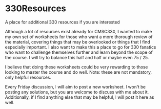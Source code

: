 # 330Resources
A place for additional 330 resources if you are interested

Although a lot of resources exist already for CMSC330, I wanted to make my own set of worksheets for those who want a more thorough review of the material, covering things that may be overlooked or things that I find especially important.  I also want to make this a place to go for 330 fanatics who want to challenge themselves further and learn beyond the scope of the course.  I will try to balance this half and half or maybe even 75 / 25.

I believe that doing these worksheets could be very rewarding to those looking to master the course and do well.  Note: these are not mandatory, only helpful resources.

Every Friday discussion, I will aim to post a new worksheet.  I won't be posting any solutions, but you are welcome to discuss with me about it.  Additionally, if I find anything else that may be helpful, I will post it here as well.
